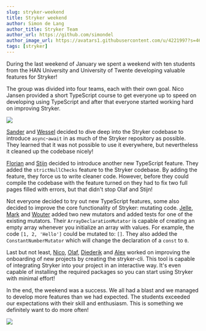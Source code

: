 ```yaml
---
slug: stryker-weekend
title: Stryker weekend
author: Simon de Lang
author_title: Stryker Team
author_url: https://github.com/simondel
author_image_url: https://avatars1.githubusercontent.com/u/4221997?s=460&u=d09f7c27690d66764ff2f2ebb6d9f8d5431ad9e3&v=4
tags: [stryker]
---
```


During the last weekend of January we spent a weekend with ten students from the HAN University and University of Twente developing valuable features for Stryker!

<!--truncate-->

The group was divided into four teams, each with their own goal. Nico Jansen provided a short TypeScript course to get everyone up to speed on developing using TypeScript and after that everyone started working hard on improving Stryker.

![](/images/blogs/stryker-weekend-team-photo.jpg)

[Sander](https://github.com/Archcry) and [Wessel](https://github.com/wesselhendriks) decided to dive deep into the Stryker codebase to introduce `async`-`await` in as much of the Stryker repository as possible. They learned that it was not possible to use it everywhere, but nevertheless it cleaned up the codebase nicely!

[Florian](https://github.com/Floormidabel) and [Stijn](https://github.com/stienis96) decided to introduce another new TypeScript feature. They added the `strictNullChecks` feature to the Stryker codebase. By adding the feature, they force us to write cleaner code. However, before they could compile the codebase with the feature turned on they had to fix two full pages filled with errors, but that didn't stop Olaf and Stijn!

Not everyone decided to try out new TypeScript features, some also decided to improve the core functionality of Stryker: mutating code. [Jelle](https://github.com/JellePetersHAN), [Mark](https://github.com/MarktHart) and [Wouter](https://github.com/Wouter1810) added two new mutators and added tests for one of the existing mutators. Their `ArrayDeclarationMutator` is capable of creating an empty array whenever you initialize an array with values. For example, the code `[1, 2, 'Hello']` could be mutated to: `[]`. They also added the `ConstantNumberMutator` which will change the declaration of a `const` to `0`.

Last but not least, [Nico](https://github.com/korthout), [Olaf](https://github.com/OlafHaalstra), [Diederik](https://github.com/DiedB) and [Alex](https://github.com/avassem85) worked on improving the onboarding of new projects by creating the stryker-cli. This tool is capable of integrating Stryker into your project in an interactive way. It's even capable of installing the required packages so you can start using Stryker with minimal effort!

In the end, the weekend was a success. We all had a blast and we managed to develop more features than we had expected. The students exceeded our expectations with their skill and enthusiasm. This is something we definitely want to do more often!

![](/images/blogs/stryker-ascii.jpg)
